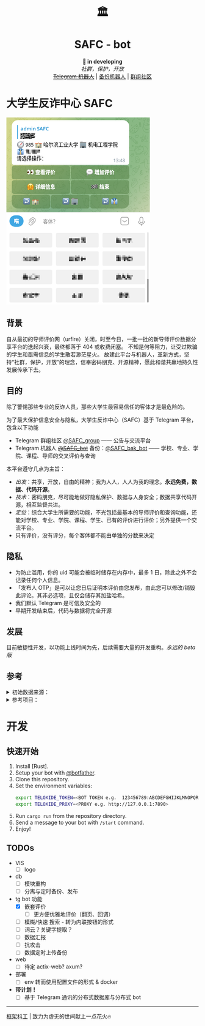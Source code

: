 <div align="center">
  <h1>🏛️</h1>
  <!-- <img width="150" heigth="150" src="./doc/asserts/icon.png"> -->
  <h1>SAFC - bot</h1>
  <b>🧪 in developing</b><br/>
  <i>社群，保护，开放</i><br/>
  <a href="https://t.me/SAFC_bot"><del>Telegram 机器人</del></a> | <a href="https://t.me/SAFC_bak_bot">备份机器人</a> | <a href="https://t.me/SAFC_group">群组社区</a><br/>
</div>

# 大学生反诈中心 SAFC

![bot_demo](./assets/bot_demo.png)

## 背景

自从最初的导师评价网（urfire）关闭，时至今日，一批一批的新导师评价数据分享平台的迭起兴衰，最终都落于 404 或收费闭塞。
不知是何等阻力，让受过欺骗的学生和亟需信息的学生散若渺茫星火。
故建此平台与机器人，革新方式，坚持“社群，保护，开放”的理念，信奉密码朋克、开源精神，愿此和谐共赢地持久性发展传承下去。

## 目的

除了警惕那些专业的反诈人员，那些大学生最容易信任的客体才是最危险的。

为了最大保护信息安全与隐私，大学生反诈中心（SAFC）基于 Telegram 平台，包含以下功能

* Telegram 群组社区 [@SAFC_group](https://t.me/SAFC_group) —— 公告与交流平台
* Telegram 机器人 ~~[@SAFC_bot](https://t.me/SAFC_bot)~~ 备份：[@SAFC_bak_bot](https://t.me/SAFC_bak_bot) —— 学校、专业、学院、课程、导师的交叉评价与查询

本平台遵守几点为主旨：

* _出发_：共享，开放，自由的精神；我为人人，人人为我的理念。**永远免费，数据、代码开源**。
* _技术_：密码朋克，尽可能地做好隐私保护、数据与人身安全；数据共享代码开源，相互监督共进。
* _定位_：综合大学生所需要的功能，不光包括最基本的导师评价和查询功能，还能对学校、专业、学院、课程、学生、已有的评价进行评价；另外提供一个交流平台。
* 只有评价，没有评分，每个客体都不能由单独的分数来决定

## 隐私

- 为防止滥用，你的 uid 可能会被临时储存在内存中，最多 1 日，除此之外不会记录任何个人信息。
- 「发布人 OTP」是可以让您日后证明本评价由您发布，由此您可以修改/销毁此评论。其非必选项，且仅会储存其加盐哈希。
- 我们默认 Telegram 是可信及安全的
- 早期开发结束后，代码与数据将完全开源

## 发展

目前敏捷性开发，以功能上线时间为先，后续需要大量的开发重构。*永远的 beta 版*

## 参考

<details>
<summary>初始数据来源：</summary>
https://github.com/pengp25/RateMySupervisor

https://gitee.com/wdwdwd123/RateMySupervisor
</details>

<details>
<summary>参考项目：</summary>
开发参考： 
https://github.com/magnickolas/remindee-bot
</details>



# 开发

## 快速开始

1. Install [Rust].
2. Setup your bot with [@botfather](https://t.me/botfather).
3. Clone this repository.
4. Set the environment variables:
   ```sh
   export TELOXIDE_TOKEN=<BOT TOKEN e.g.  123456789:ABCDEFGHIJKLMNOPQRSTUVWXYZ>
   export TELOXIDE_PROXY=<PROXY e.g. http://127.0.0.1:7890>
   ```
5. Run `cargo run` from the repository directory.
6. Send a message to your bot with `/start` command.
7. Enjoy!

## TODOs

- VIS
  - [ ] logo
- db
  - [ ] 模块重构
  - [ ] 分离与定时备份、发布
- tg bot 功能
  - [x] 嵌套评价
    - [ ] 更方便优雅地评价（翻页、回调）
  - [ ] 模糊/快速 搜索 - 转为内联按钮的形式
  - [ ] 词云？关键字提取？
  - [ ] 数据汇报
  - [ ] 抗攻击
  - [ ] 数据定时上传备份
- web
  - [ ] 待定 actix-web? axum?
- 部署
  - [ ] env 转而使用配置文件的形式 & docker
- **带计划！**
  - [ ] 基于 Telegram 通讯的分布式数据库与分布式 bot

---

[框架科工](https://craft.framist.top/) | 致力为虚无的世间献上一点花火🔥
